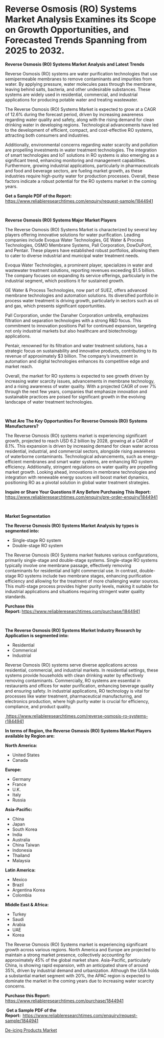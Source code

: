 <p><h1>Reverse Osmosis (RO) Systems Market Analysis Examines its Scope on Growth Opportunities, and Forecasted Trends Spanning from 2025 to 2032.</h1></p><p><strong>Reverse Osmosis (RO) Systems Market Analysis and Latest Trends</strong></p>
<p><p>Reverse Osmosis (RO) systems are water purification technologies that use semipermeable membranes to remove contaminants and impurities from water. By applying pressure, water molecules pass through the membrane, leaving behind salts, bacteria, and other undesirable substances. These systems are widely used in residential, commercial, and industrial applications for producing potable water and treating wastewater.</p><p>The Reverse Osmosis (RO) Systems Market is expected to grow at a CAGR of 12.6% during the forecast period, driven by increasing awareness regarding water quality and safety, along with the rising demand for clean drinking water in developing regions. Technological advancements have led to the development of efficient, compact, and cost-effective RO systems, attracting both consumers and industries. </p><p>Additionally, environmental concerns regarding water scarcity and pollution are propelling investments in water treatment technologies. The integration of smart technologies and IoT solutions in RO systems is also emerging as a significant trend, enhancing monitoring and management capabilities. Furthermore, growing industrial applications, particularly in pharmaceuticals and food and beverage sectors, are fueling market growth, as these industries require high-purity water for production processes. Overall, these factors indicate a robust potential for the RO systems market in the coming years.</p></p>
<p><strong>Get a Sample PDF of the Report:&nbsp;</strong> <a href="https://www.reliableresearchtimes.com/enquiry/request-sample/1844941?utm_campaign=2934&utm_medium=2&utm_source=Github&utm_content=ia&utm_term=03042025&utm_id=reverse-osmosis-ro-systems">https://www.reliableresearchtimes.com/enquiry/request-sample/1844941</a></p>
<p>&nbsp;</p>
<p><strong>Reverse Osmosis (RO) Systems Major Market Players</strong></p>
<p><p>The Reverse Osmosis (RO) Systems Market is characterized by several key players offering innovative solutions for water purification. Leading companies include Evoqua Water Technologies, GE Water & Process Technologies, OSMO Membrane Systems, Pall Corporation, DowDuPont, and Pentair. These players have established robust portfolios, allowing them to cater to diverse industrial and municipal water treatment needs.</p><p>Evoqua Water Technologies, a prominent player, specializes in water and wastewater treatment solutions, reporting revenues exceeding $1.5 billion. The company focuses on expanding its service offerings, particularly in the industrial segment, which positions it for sustained growth.</p><p>GE Water & Process Technologies, now part of SUEZ, offers advanced membrane technologies and automation solutions. Its diversified portfolio in process water treatment is driving growth, particularly in sectors such as oil and gas, which presents significant opportunities.</p><p>Pall Corporation, under the Danaher Corporation umbrella, emphasizes filtration and separation technologies with a strong R&D focus. This commitment to innovation positions Pall for continued expansion, targeting not only industrial markets but also healthcare and biotechnology applications.</p><p>Pentair, renowned for its filtration and water treatment solutions, has a strategic focus on sustainability and innovative products, contributing to its revenue of approximately $3 billion. The company’s investment in automation and digital technologies enhances its competitive edge and market reach.</p><p>Overall, the market for RO systems is expected to see growth driven by increasing water scarcity issues, advancements in membrane technology, and a rising awareness of water quality. With a projected CAGR of over 7% through the next few years, companies that emphasize innovation and sustainable practices are poised for significant growth in the evolving landscape of water treatment technologies.</p></p>
<p>&nbsp;</p>
<p><strong>What Are The Key Opportunities For Reverse Osmosis (RO) Systems Manufacturers?</strong></p>
<p><p>The Reverse Osmosis (RO) systems market is experiencing significant growth, projected to reach USD 6.2 billion by 2028, growing at a CAGR of 8.1%. This expansion is driven by increasing demand for clean water across residential, industrial, and commercial sectors, alongside rising awareness of waterborne contaminants. Technological advancements, such as energy-efficient membranes and smart water systems, are enhancing RO system efficiency. Additionally, stringent regulations on water quality are propelling market growth. Looking ahead, innovations in membrane technologies and integration with renewable energy sources will boost market dynamics, positioning RO as a pivotal solution in global water treatment strategies.</p></p>
<p><strong>Inquire or Share Your Questions If Any Before Purchasing This Report:</strong> <a href="https://www.reliableresearchtimes.com/enquiry/pre-order-enquiry/1844941?utm_campaign=2934&utm_medium=2&utm_source=Github&utm_content=ia&utm_term=03042025&utm_id=reverse-osmosis-ro-systems">https://www.reliableresearchtimes.com/enquiry/pre-order-enquiry/1844941</a></p>
<p>&nbsp;</p>
<p><strong>Market Segmentation</strong></p>
<p><strong>The Reverse Osmosis (RO) Systems Market Analysis by types is segmented into:</strong></p>
<p><ul><li>Single-stage RO system</li><li>Double-stage RO system</li></ul></p>
<p><p>The Reverse Osmosis (RO) Systems market features various configurations, primarily single-stage and double-stage systems. Single-stage RO systems typically involve one membrane passage, effectively removing contaminants for residential and light commercial use. In contrast, double-stage RO systems include two membrane stages, enhancing purification efficiency and allowing for the treatment of more challenging water sources. This multi-stage process provides higher purity levels, making it suitable for industrial applications and situations requiring stringent water quality standards.</p></p>
<p><strong>Purchase this Report:&nbsp;</strong><a href="https://www.reliableresearchtimes.com/purchase/1844941?utm_campaign=2934&utm_medium=2&utm_source=Github&utm_content=ia&utm_term=03042025&utm_id=reverse-osmosis-ro-systems">https://www.reliableresearchtimes.com/purchase/1844941</a></p>
<p>&nbsp;</p>
<p><strong>The Reverse Osmosis (RO) Systems Market Industry Research by Application is segmented into:</strong></p>
<p><ul><li>Residential</li><li>Commerical</li><li>Industrial</li></ul></p>
<p><p>Reverse Osmosis (RO) systems serve diverse applications across residential, commercial, and industrial markets. In residential settings, these systems provide households with clean drinking water by effectively removing contaminants. Commercially, RO systems are essential in restaurants and offices for water purification, enhancing beverage quality and ensuring safety. In industrial applications, RO technology is vital for processes like water treatment, pharmaceutical manufacturing, and electronics production, where high purity water is crucial for efficiency, compliance, and product quality.</p></p>
<p><a href="https://www.reliableresearchtimes.com/reverse-osmosis-ro-systems-r1844941?utm_campaign=2934&utm_medium=2&utm_source=Github&utm_content=ia&utm_term=03042025&utm_id=reverse-osmosis-ro-systems">&nbsp;https://www.reliableresearchtimes.com/reverse-osmosis-ro-systems-r1844941</a></p>
<p><strong>In terms of Region, the Reverse Osmosis (RO) Systems Market Players available by Region are:</strong></p>
<p>
    <p> <strong> North America: </strong>
        <ul>
            <li>United States</li>
            <li>Canada</li>
        </ul>
        </p> 
    <p> <strong> Europe: </strong>
        <ul>
            <li>Germany</li>
            <li>France</li>
            <li>U.K.</li>
            <li>Italy</li>
            <li>Russia</li>
        </ul>
        </p> 
    <p> <strong> Asia-Pacific: </strong>
        <ul>
            <li>China</li>
            <li>Japan</li>
            <li>South Korea</li>
            <li>India</li>
            <li>Australia</li>
            <li>China Taiwan</li>
            <li>Indonesia</li>
            <li>Thailand</li>
            <li>Malaysia</li>
        </ul>
        </p> 
    <p> <strong> Latin America: </strong>
        <ul>
            <li>Mexico</li>
            <li>Brazil</li>
            <li>Argentina Korea</li>
            <li>Colombia</li>
        </ul>
        </p> 
    <p> <strong> Middle East & Africa: </strong>
        <ul>
            <li>Turkey</li>
            <li>Saudi</li>
            <li>Arabia</li>
            <li>UAE</li>
            <li>Korea</li>
        </ul>
    </p>
    </p>
<p><p>The Reverse Osmosis (RO) Systems market is experiencing significant growth across various regions. North America and Europe are projected to maintain a strong market presence, collectively accounting for approximately 45% of the global market share. Asia-Pacific, particularly China, is showing rapid expansion, with an anticipated share of around 35%, driven by industrial demand and urbanization. Although the USA holds a substantial market segment with 20%, the APAC region is expected to dominate the market in the coming years due to increasing water scarcity concerns.</p></p>
<p><strong>Purchase this Report: </strong><a href="https://www.reliableresearchtimes.com/purchase/1844941?utm_campaign=2934&utm_medium=2&utm_source=Github&utm_content=ia&utm_term=03042025&utm_id=reverse-osmosis-ro-systems">https://www.reliableresearchtimes.com/purchase/1844941</a></p>
<p>&nbsp;<strong>Get a Sample PDF of the Report:&nbsp;&nbsp;</strong><a href="https://www.reliableresearchtimes.com/enquiry/request-sample/1844941?utm_campaign=2934&utm_medium=2&utm_source=Github&utm_content=ia&utm_term=03042025&utm_id=reverse-osmosis-ro-systems">https://www.reliableresearchtimes.com/enquiry/request-sample/1844941</a></p>
<p><strong></strong></p>
<p><p><a href="https://github.com/popupioo/Market-Research-Report-List-1/blob/main/de-icing-products-market.md?utm_campaign=2934&utm_medium=2&utm_source=Github&utm_content=ia&utm_term=03042025&utm_id=reverse-osmosis-ro-systems">De-icing Products Market</a></p></p>